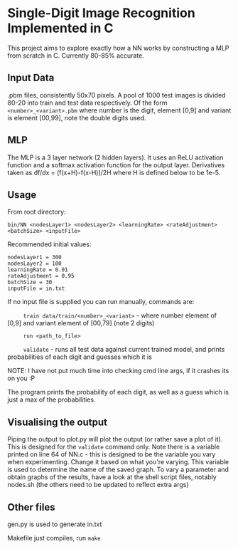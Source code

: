 # Single-Digit Image Recognition Implemented in C

This project aims to explore exactly how a NN works by constructing a MLP from scratch in C.
Currently 80-85% accurate.

## Input Data
.pbm files, consistently 50x70 pixels. A pool of 1000 test images is divided 80-20 into train and test data respectively.
Of the form ```<number>_<variant>.pbm``` where number is the digit, element [0,9] and variant is element [00,99], note the double digits used.

## MLP
The MLP is a 3 layer network (2 hidden layers). It uses an ReLU activation function and a softmax activation function for the output layer. Derivatives taken as df/dx = (f(x+H)-f(x-H))/2H where H is defined below to be 1e-5.

## Usage
From root directory:

```bin/NN <nodesLayer1> <nodesLayer2> <learningRate> <rateAdjustment> <batchSize> <inputFile>```

Recommended initial values:

	nodesLayer1 = 300
	nodesLayer2 = 100
	learningRate = 0.01
	rateAdjustment = 0.95
	batchSize = 30
	inputFile = in.txt

If no input file is supplied you can run manually, commands are:

```		train data/train/<number>_<variant>```
			- where number element of [0,9] and variant element of [00,79] (note 2 digits)

```		run <path_to_file>```

```		validate```
			- runs all test data against current trained model, and prints probabilities of each digit and guesses which it is

NOTE: I have not put much time into checking cmd line args, if it crashes its on you :P

The program prints the probability of each digit, as well as a guess which is just a max of the probabilities.

## Visualising the output
Piping the output to plot.py will plot the output (or rather save a plot of it). This is designed for the ```validate``` command only. Note there is a variable printed on line 64 of NN.c - this is designed to be the variable you vary when experimenting. Change it based on what you're varying. This variable is used to determine the name of the saved graph.
To vary a parameter and obtain graphs of the results, have a look at the shell script files, notably nodes.sh (the others need to be updated to reflect extra args)

## Other files
gen.py is used to generate in.txt

Makefile just compiles, run ```make```
